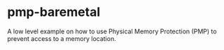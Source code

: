 # pmp-baremetal
A low level example on how to use Physical Memory Protection (PMP) to prevent access to a memory location. 
